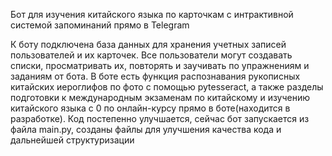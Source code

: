 Бот для изучения китайского языка по карточкам с интрактивной системой запоминаний прямо в Telegram

К боту подключена база данных для хранения учетных записей пользователей и их карточек. Все пользователи могут создавать списки, просматривать их, повторять и заучивать по упражнениям и заданиям от бота. В боте есть функция распознавания рукописных китайских иероглифов по фото с помощью pytesseract, а также разделы подготовки к международным экзаменам по китайскому и изучению китайского языка с 0 по онлайн-курсу прямо в боте(находится в разработке). 
Код постепенно улучшается, сейчас бот запускается из файла main.py, созданы файлы для улучшения качества кода и дальнейшей структуризации
